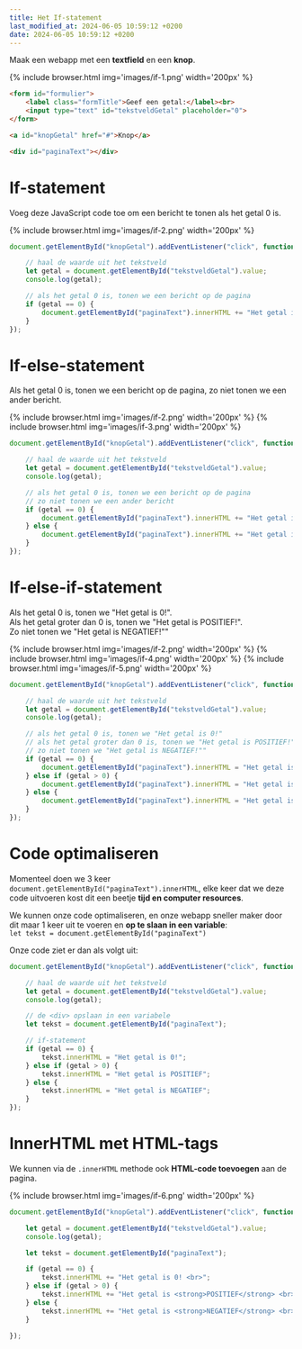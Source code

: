 ```yaml
---
title: Het If-statement
last_modified_at: 2024-06-05 10:59:12 +0200
date: 2024-06-05 10:59:12 +0200
---
```


Maak een webapp met een **textfield** en een **knop**.

{% include browser.html img='images/if-1.png' width='200px' %}

```html
<form id="formulier">
	<label class="formTitle">Geef een getal:</label><br>
	<input type="text" id="tekstveldGetal" placeholder="0">
</form>

<a id="knopGetal" href="#">Knop</a>

<div id="paginaText"></div>
```

# If-statement

Voeg deze JavaScript code toe om een bericht te tonen als het getal 0 is.
	
{% include browser.html img='images/if-2.png' width='200px' %}

```javascript
document.getElementById("knopGetal").addEventListener("click", function () {

	// haal de waarde uit het tekstveld
	let getal = document.getElementById("tekstveldGetal").value;
	console.log(getal);

	// als het getal 0 is, tonen we een bericht op de pagina
	if (getal == 0) {
		document.getElementById("paginaText").innerHTML += "Het getal is 0!";
	}
});
```

# If-else-statement

Als het getal 0 is, tonen we een bericht op de pagina, zo niet tonen we een ander bericht.

{% include browser.html img='images/if-2.png' width='200px' %}
{% include browser.html img='images/if-3.png' width='200px' %}

```javascript
document.getElementById("knopGetal").addEventListener("click", function () {

	// haal de waarde uit het tekstveld
	let getal = document.getElementById("tekstveldGetal").value;
	console.log(getal);

	// als het getal 0 is, tonen we een bericht op de pagina
	// zo niet tonen we een ander bericht
	if (getal == 0) {
		document.getElementById("paginaText").innerHTML += "Het getal is 0!";
	} else {
		document.getElementById("paginaText").innerHTML += "Het getal is niet 0! <br>";
	}
});
```

# If-else-if-statement

Als het getal 0 is, tonen we "Het getal is 0!".  
Als het getal groter dan 0 is, tonen we "Het getal is POSITIEF!".  
Zo niet tonen we "Het getal is NEGATIEF!""

{% include browser.html img='images/if-2.png' width='200px' %}
{% include browser.html img='images/if-4.png' width='200px' %}
{% include browser.html img='images/if-5.png' width='200px' %}

```javascript
document.getElementById("knopGetal").addEventListener("click", function () {

	// haal de waarde uit het tekstveld
	let getal = document.getElementById("tekstveldGetal").value;
	console.log(getal);

	// als het getal 0 is, tonen we "Het getal is 0!"
	// als het getal groter dan 0 is, tonen we "Het getal is POSITIEF!"
	// zo niet tonen we "Het getal is NEGATIEF!""
	if (getal == 0) {
		document.getElementById("paginaText").innerHTML = "Het getal is 0!";
	} else if (getal > 0) {
		document.getElementById("paginaText").innerHTML = "Het getal is POSITIEF";
	} else {
		document.getElementById("paginaText").innerHTML = "Het getal is NEGATIEF";
	}
});
```

# Code optimaliseren

Momenteel doen we 3 keer `document.getElementById("paginaText").innerHTML`, elke keer dat we deze code uitvoeren kost dit een beetje **tijd en computer resources**.

We kunnen onze code optimaliseren, en onze webapp sneller maker door dit maar 1 keer uit te voeren en **op te slaan in een variable**:  
`let tekst = document.getElementById("paginaText")`

Onze code ziet er dan als volgt uit:
```javascript
document.getElementById("knopGetal").addEventListener("click", function () {

	// haal de waarde uit het tekstveld
	let getal = document.getElementById("tekstveldGetal").value;
	console.log(getal);

	// de <div> opslaan in een variabele
	let tekst = document.getElementById("paginaText");

	// if-statement
	if (getal == 0) {
		tekst.innerHTML = "Het getal is 0!";
	} else if (getal > 0) {
		tekst.innerHTML = "Het getal is POSITIEF";
	} else {
		tekst.innerHTML = "Het getal is NEGATIEF";
	}
});
```

# InnerHTML met HTML-tags

We kunnen via de `.innerHTML` methode ook **HTML-code toevoegen** aan de pagina.

{% include browser.html img='images/if-6.png' width='200px' %}

```javascript
document.getElementById("knopGetal").addEventListener("click", function () {

	let getal = document.getElementById("tekstveldGetal").value;
	console.log(getal);

	let tekst = document.getElementById("paginaText");

	if (getal == 0) {
		tekst.innerHTML += "Het getal is 0! <br>";
	} else if (getal > 0) {
		tekst.innerHTML += "Het getal is <strong>POSITIEF</strong> <br>";
	} else {
		tekst.innerHTML += "Het getal is <strong>NEGATIEF</strong> <br>";
	}

});
```